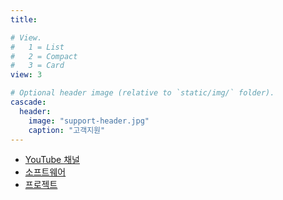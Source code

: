 ```yaml
---
title:

# View.
#   1 = List
#   2 = Compact
#   3 = Card
view: 3

# Optional header image (relative to `static/img/` folder).
cascade:
  header:
    image: "support-header.jpg"
    caption: "고객지원"
---
```


- [YouTube 채널](https://www.youtube.com/channel/UC-4cLqYFsPtaOjtKolsKxRg)
- [소프트웨어](http://nvrsw.com/)
- [프로젝트](https://hub.nvrsw.com/)
